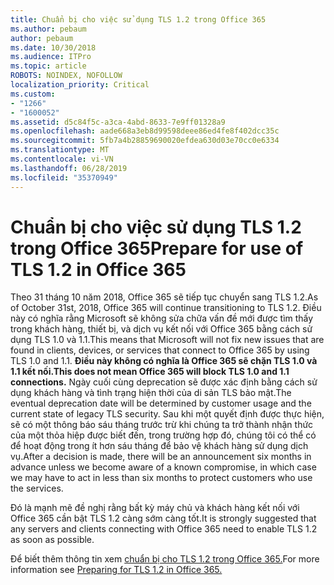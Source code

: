 ```yaml
---
title: Chuẩn bị cho việc sử dụng TLS 1.2 trong Office 365
ms.author: pebaum
author: pebaum
ms.date: 10/30/2018
ms.audience: ITPro
ms.topic: article
ROBOTS: NOINDEX, NOFOLLOW
localization_priority: Critical
ms.custom:
- "1266"
- "1600052"
ms.assetid: d5c84f5c-a3ca-4abd-8633-7e9ff01328a9
ms.openlocfilehash: aade668a3eb8d99598deee86ed4fe8f402dcc35c
ms.sourcegitcommit: 5fb7a4b28859690020efdea630d03e70cc0e6334
ms.translationtype: MT
ms.contentlocale: vi-VN
ms.lasthandoff: 06/28/2019
ms.locfileid: "35370949"
---
```

# <a name="prepare-for-use-of-tls-12-in-office-365"></a><span data-ttu-id="49f5b-102">Chuẩn bị cho việc sử dụng TLS 1.2 trong Office 365</span><span class="sxs-lookup"><span data-stu-id="49f5b-102">Prepare for use of TLS 1.2 in Office 365</span></span>

<span data-ttu-id="49f5b-103">Theo 31 tháng 10 năm 2018, Office 365 sẽ tiếp tục chuyển sang TLS 1.2.</span><span class="sxs-lookup"><span data-stu-id="49f5b-103">As of October 31st, 2018, Office 365 will continue transitioning to TLS 1.2.</span></span> <span data-ttu-id="49f5b-104">Điều này có nghĩa rằng Microsoft sẽ không sửa chữa vấn đề mới được tìm thấy trong khách hàng, thiết bị, và dịch vụ kết nối với Office 365 bằng cách sử dụng TLS 1.0 và 1.1.</span><span class="sxs-lookup"><span data-stu-id="49f5b-104">This means that Microsoft will not fix new issues that are found in clients, devices, or services that connect to Office 365 by using TLS 1.0 and 1.1.</span></span> <span data-ttu-id="49f5b-105">**Điều này không có nghĩa là Office 365 sẽ chặn TLS 1.0 và 1.1 kết nối.**</span><span class="sxs-lookup"><span data-stu-id="49f5b-105">**This does not mean Office 365 will block TLS 1.0 and 1.1 connections.**</span></span> <span data-ttu-id="49f5b-106">Ngày cuối cùng deprecation sẽ được xác định bằng cách sử dụng khách hàng và tình trạng hiện thời của di sản TLS bảo mật.</span><span class="sxs-lookup"><span data-stu-id="49f5b-106">The eventual deprecation date will be determined by customer usage and the current state of legacy TLS security.</span></span> <span data-ttu-id="49f5b-107">Sau khi một quyết định được thực hiện, sẽ có một thông báo sáu tháng trước trừ khi chúng ta trở thành nhận thức của một thỏa hiệp được biết đến, trong trường hợp đó, chúng tôi có thể có để hoạt động trong ít hơn sáu tháng để bảo vệ khách hàng sử dụng dịch vụ.</span><span class="sxs-lookup"><span data-stu-id="49f5b-107">After a decision is made, there will be an announcement six months in advance unless we become aware of a known compromise, in which case we may have to act in less than six months to protect customers who use the services.</span></span>
  
<span data-ttu-id="49f5b-108">Đó là mạnh mẽ đề nghị rằng bất kỳ máy chủ và khách hàng kết nối với Office 365 cần bật TLS 1.2 càng sớm càng tốt.</span><span class="sxs-lookup"><span data-stu-id="49f5b-108">It is strongly suggested that any servers and clients connecting with Office 365 need to enable TLS 1.2 as soon as possible.</span></span>
  
<span data-ttu-id="49f5b-109">Để biết thêm thông tin xem [chuẩn bị cho TLS 1.2 trong Office 365.](https://support.microsoft.com/help/4057306/preparing-for-tls-1-2-in-office-365)</span><span class="sxs-lookup"><span data-stu-id="49f5b-109">For more information see [Preparing for TLS 1.2 in Office 365.](https://support.microsoft.com/help/4057306/preparing-for-tls-1-2-in-office-365)</span></span>
  